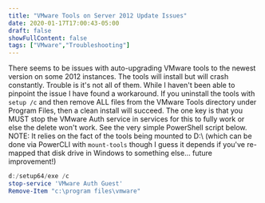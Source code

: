 ```yaml
---
title: "VMware Tools on Server 2012 Update Issues"
date: 2020-01-17T17:00:43-05:00
draft: false
showFullContent: false
tags: ["VMware","Troubleshooting"]
---
```


There seems to be issues with auto-upgrading VMware tools to the newest version on some 2012 instances. The tools will install but will crash constantly. Trouble is it's not all of them. While I haven't been able to pinpoint the issue I have found a workaround. If you uninstall the tools with `setup /c` and then remove ALL files from the VMware Tools directory under Program Files, then a clean install will succeed. The one key is that you MUST stop the VMware Auth service in services for this to fully work or else the delete won't work. See the very simple PowerShell script below. NOTE: It relies on the fact of the tools being mounted to D:\ (which can be done via PowerCLI with `mount-tools` though I guess it depends if you've re-mapped that disk drive in Windows to something else... future improvement!)


```powershell
d:/setup64/exe /c
stop-service 'VMware Auth Guest'
Remove-Item "c:\program files\vmware"
```